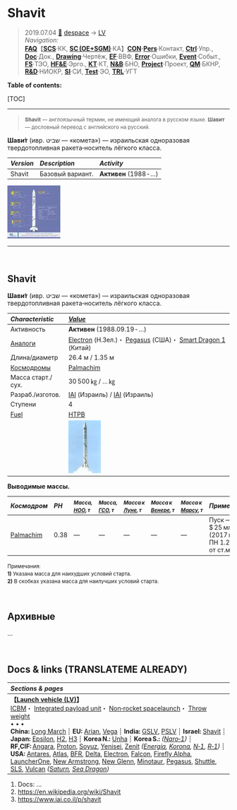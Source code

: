 # Shavit
> 2019.07.04 [🚀](../../index/index.md) [despace](index.md) → [LV](lv.md)  
> *Navigation:*  
> **[FAQ](faq.md)**【**[SCS](scs.md)**·КК, **[SC (OE+SGM)](sc.md)**·КА】**[CON](contact.md)·[Pers](person.md)**·Контакт, **[Ctrl](control.md)**·Упр., **[Doc](doc.md)**·Док., **[Drawing](drawing.md)**·Чертёж, **[EF](ef.md)**·ВВФ, **[Error](error.md)**·Ошибки, **[Event](event.md)**·Событ., **[FS](fs.md)**·ТЭО, **[HF&E](hfe.md)**·Эрго., **[KT](kt.md)**·КТ, **[N&B](nnb.md)**·БНО, **[Project](project.md)**·Проект, **[QM](qm.md)**·БКНР, **[R&D](rnd.md)**·НИОКР, **[SI](si.md)**·СИ, **[Test](test.md)**·ЭО, **[TRL](trl.md)**·УГТ

**Table of contents:**

[TOC]

---

> <small>**Shavit** — англоязычный термин, не имеющий аналога в русском языке. **Шавит** — дословный перевод с английского на русский.</small>

**Шави́т** (ивр. ‏שביט‏‎ — «комета») — израильская одноразовая твердотопливная ракета‑носитель лёгкого класса.

|*Version*|*Description*|*Activity*|
|:-|:-|:-|
|Shavit|Базовый вариант.|**Активен** (1988 ‑ …)|

[![](f/lv/shavit/shavit1_01_thumb.webp)](f/lv/shavit/shavit1_01.webp)


---

<p style="page-break-after:always"> </p>

## Shavit
**Шави́т** (ивр. ‏שביט‏‎ — «комета») — израильская одноразовая твердотопливная ракета‑носитель лёгкого класса.

|*Characteristic*|*[Value](si.md)*|
|:-|:-|
|Активность|**Активен** (1988.09.19 ‑ …)|
|[Аналоги](analogue.md)|[Electron](electron.md) (Н.Зел.)・ [Pegasus](pegasus.md) (США)・ [Smart Dragon 1](smart_dragon.md) (Китай)|
|Длина/диаметр|26.4 м / 1.35 м|
|[Космодромы](spaceport.md)|[Palmachim](spaceport.md)|
|Масса старт./сух.|30 500 ㎏ / … ㎏|
|Разраб./изготов.|[IAI](contact/iai.md) (Израиль) / [IAI](contact/iai.md) (Израиль)|
|Ступени|4|
|[Fuel](ps.md)|[HTPB](ps.md)|
| |[![](f/lv/shavit/shavit1_02_thumb.webp)](f/lv/shavit/shavit1_02.webp)|

**Выводимые массы.**

|*Космодром*|*РН*|<small>*Масса,<br> [НОО](nnb.md), т*</small>|<small>*Масса,<br> [ГСО](nnb.md), т*</small>|<small>*Масса к<br> [Луне](moon.md), т*</small>|<small>*Масса к<br> [Венере](venus.md), т*</small>|<small>*Масса к<br> [Марсу](mars.md), т*</small>|*Примечания*|
|:-|:-|:-|:-|:-|:-|:-|:-|
|[Palmachim](spaceport.md)|0.38|—|—|—|—|—|Пуск — $ 25 млн (2017 г);<br> ПН 1.24 % от ст.массы|

<small>Примечания:<br> **1)** Указана масса для наихудших условий старта.<br> **2)** В скобках указана масса для наилучших условий старта.</small>



<p style="page-break-after:always"> </p>

## Архивные

…



<p style="page-break-after:always"> </p>

## Docs & links (TRANSLATEME ALREADY)
|*Sections & pages*|
|:-|
|**【[Launch vehicle (LV)](lv.md)】**<br> [ICBM](icbm.md)・ [Integrated payload unit](lv.md)・ [Non‑rocket spacelaunch](nrs.md)・ [Throw weight](throw_weight.md)<br>• • •<br> **China:** [Long March](long_march.md) ┊ **EU:** [Arian](arian.md), [Vega](vega.md) ┊ **India:** [GSLV](gslv.md), [PSLV](pslv.md) ┊ **Israel:** [Shavit](shavit.md) ┊ **Japan:** [Epsilon](epsilon.md), [H2](h2.md), [H3](h3.md) ┊ **Korea N.:** [Unha](unha.md) ┊ **Korea S.:** *([Naro‑1](naro_1.md))* ┊ **RF,CIF:** [Angara](angara.md), [Proton](proton.md), [Soyuz](soyuz.md), [Yenisei](yenisei.md), [Zenit](zenit.md) *([Energia](energia.md), [Korona](korona.md), [N‑1](n_1.md), [R‑1](r_7.md))* ┊ **USA:** [Antares](antares.md), [Atlas](atlas.md), [BFR](bfr.md), [Delta](delta.md), [Electron](electron.md), [Falcon](falcon.md), [Firefly Alpha](firefly_alpha.md), [LauncherOne](launcherone.md), [New Armstrong](new_armstrong.md), [New Glenn](new_glenn.md), [Minotaur](minotaur.md), [Pegasus](pegasus.md), [Shuttle](shuttle.md), [SLS](sls.md), [Vulcan](vulcan.md) *([Saturn](saturn_lv.md), [Sea Dragon](sea_dragon.md))*|

   1. Docs: …
   1. <https://en.wikipedia.org/wiki/Shavit>
   1. <https://www.iai.co.il/p/shavit>
